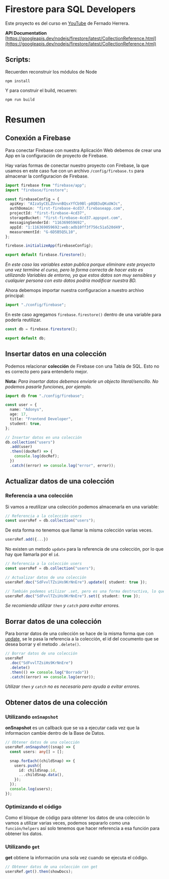 # Firestore para SQL Developers

Este proyecto es del curso en [YouTube](https://www.youtube.com/playlist?list=PLCKuOXG0bPi29EkcAuVCln9ISbExcQk66) de Fernado Herrera.

**API Documentation** [https://googleapis.dev/nodejs/firestore/latest/CollectionReference.html](https://googleapis.dev/nodejs/firestore/latest/CollectionReference.html)

## Scripts:

Recuerden reconstruir los módulos de Node

```
npm install
```

Y para construir el build, recueren:

```
npm run build
```

# Resumen

## Conexión a Firebase

Para conectar Firebase con nuestra Aplicación Web debemos de crear una App en la configuración de proyecto de Firebase.

Hay varias formas de conectar nuestro proyecto con Firebase, la que usamos en este caso fue con un archivo `/config/firebase.ts` para almacenar la configuracion de Firebase.

```ts
import firebase from "firebase/app";
import "firebase/firestore";

const firebaseConfig = {
  apiKey: "AIzaSyCELZUvvnBQsxYfCb9Bl-p8QB3uQKuUWJc",
  authDomain: "first-firebase-4cd37.firebaseapp.com",
  projectId: "first-firebase-4cd37",
  storageBucket: "first-firebase-4cd37.appspot.com",
  messagingSenderId: "116369059692",
  appId: "1:116369059692:web:adb10ff3f756c51a520d49",
  measurementId: "G-6D5B5Q5L10",
};

firebase.initializeApp(firebaseConfig);

export default firebase.firestore();
```

_En este caso las variables estan publica porque eliminare este proyecto una vez termiine el curso, pero la forma correcta de hacer esto es utilizando Variables de entorno, ya que estos datos son muy sensibles y cualquier persona con esto datos podria modificar nuestra BD._

Ahora debemops importar nuestra configuracion a nuestro archivo principal:

```ts
import "./config/firebase";
```

En este caso agregamos `firebase.firestore()` dentro de una variable para poderla reutilizar.

```ts
const db = firebase.firestore();

export default db;
```

## Insertar datos en una colección

Podemos relacionar **colección** de Firebase con una Tabla de SQL. Esto no es correcto pero para entenderlo mejor.

**Nota:** _Para insertar datos debemos enviarle un objecto literal/sencillo. No podemos pasarle funciones, por ejemplo._

```ts
import db from "./config/firebase";

const user = {
  name: "Adonys",
  age: 17,
  title: "Frontend Developer",
  student: true,
};

// Insertar datos en una colección
db.collection("users")
  .add(user)
  .then((docRef) => {
    console.log(docRef);
  })
  .catch((error) => console.log("error", error));
```

## Actualizar datos de una colección

### Referencia a una colección

Si vamos a reutilizar una colección podemos almacenarla en una variable:

```ts
// Referencia a la colección users
const usersRef = db.collection("users");
```

De esta forma no tenemos que llamar la misma colección varias veces.

```ts
usersRef.add({...})
```

No existen un metodo `update` para la referencia de una colección, por lo que hay que llamarla por el `id`.

```ts
// Referencia a la colección users
const usersRef = db.collection("users");

// Actualizar datos de una colección
usersRef.doc("SdFvvlTZsiHs9KrNnEre").update({ student: true });

// También podemos utilizar .set, pero es una forma destructiva, lo que quiere decir que borrara los otros datos
usersRef.doc("SdFvvlTZsiHs9KrNnEre").set({ student: true });
```

_Se recomienda utilizar `then` y `catch` para evitar errores._

## Borrar datos de una colección

Para borrar datos de una colección se hace de la misma forma que con [update](#actualizar-datos-de-una-colección), se le pasa la referencia a la colección, el id del cocumento que se desea borrar y el metodo `.delete()`.

```ts
// Borrar datos de una colección
usersRef
  .doc("SdFvvlTZsiHs9KrNnEre")
  .delete()
  .then(() => console.log("Borrado"))
  .catch((error) => console.log(error));
```

_Utilizar `then` y `catch` no es necesario pero ayuda a evitar errores._

## Obtener datos de una colección

### Utilizando `onSnapshot`

**onSnapshot** es un callback que se va a ejecutar cada vez que la informacion cambie dentro de la Base de Datos.

```ts
// Obtener datos de una colección
usersRef.onSnapshot((snap) => {
  const users: any[] = [];

  snap.forEach((childSnap) => {
    users.push({
      id: childSnap.id,
      ...childSnap.data(),
    });
  });
  console.log(users);
});
```

### Optimizando el código

Como el bloque de código para obtener los datos de una colección lo vamos a utilizar varias veces, podemos separarlo como una `función/helpers` así solo tenemos que hacer referencia a esa función para obtener los datos.

### Utilizando `get`

**get** obtiene la información una sola vez cuando se ejecuta el código.

```ts
// Obtener datos de una colección con get
usersRef.get().then(showDocs);
```
